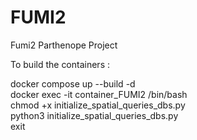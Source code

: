 # FUMI2
Fumi2 Parthenope Project


To build the containers :


docker compose up --build -d  
docker exec -it container_FUMI2 /bin/bash  
chmod +x initialize_spatial_queries_dbs.py  
python3 initialize_spatial_queries_dbs.py  
exit  

